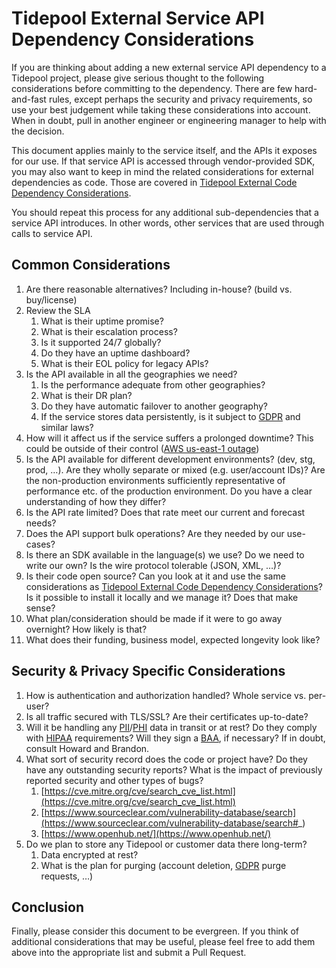 # Tidepool External Service API Dependency Considerations

If you are thinking about adding a new external service API dependency to a Tidepool project, please give serious thought to the following considerations before committing to the dependency. There are few hard-and-fast rules, except perhaps the security and privacy requirements, so use your best judgement while taking these considerations into account. When in doubt, pull in another engineer or engineering manager to help with the decision.

This document applies mainly to the service itself, and the APIs it exposes for our use. If that service API is accessed through vendor-provided SDK, you may also want to keep in mind the related considerations for external dependencies as code. Those are covered in [Tidepool External Code Dependency Considerations].

You should repeat this process for any additional sub-dependencies that a service API introduces. In other words, other services that are used through calls to service API.

## Common Considerations

1. Are there reasonable alternatives? Including in-house? (build vs. buy/license)
2. Review the SLA
    1. What is their uptime promise?
    2. What is their escalation process?
    3. Is it supported 24/7 globally?
    4. Do they have an uptime dashboard?
    5. What is their EOL policy for legacy APIs?
3. Is the API available in all the geographies we need?
    1. Is the performance adequate from other geographies?
    2. What is their DR plan?
    3. Do they have automatic failover to another geography?
    4. If the service stores data persistently, is it subject to [GDPR] and similar laws?
4. How will it affect us if the service suffers a prolonged downtime? This could be outside of their control ([AWS us-east-1 outage](https://www.geekwire.com/2018/widespread-outage-amazon-web-services-u-s-east-region-takes-alexa-atlassian-developer-tools/))
5. Is the API available for different development environments? (dev, stg, prod, …). Are they wholly separate or mixed (e.g. user/account IDs)? Are the non-production environments sufficiently representative of performance etc. of the production environment. Do you have a clear understanding of how they differ?
6. Is the API rate limited? Does that rate meet our current and forecast needs?
7. Does the API support bulk operations? Are they needed by our use-cases?
8. Is there an SDK available in the language(s) we use? Do we need to write our own? Is the wire protocol tolerable (JSON, XML, …)?
9. Is their code open source? Can you look at it and use the same considerations as [Tidepool External Code Dependency Considerations]? Is it possible to install it locally and we manage it? Does that make sense?
10. What plan/consideration should be made if it were to go away overnight? How likely is that?
11. What does their funding, business model, expected longevity look like?

## Security & Privacy Specific Considerations

1. How is authentication and authorization handled? Whole service vs. per-user?
2. Is all traffic secured with TLS/SSL? Are their certificates up-to-date?
3. Will it be handling any [PII]/[PHI] data in transit or at rest? Do they comply with [HIPAA] requirements? Will they sign a [BAA], if necessary? If in doubt, consult Howard and Brandon.
4. What sort of security record does the code or project have? Do they have any outstanding security reports? What is the impact of previously reported security and other types of bugs?
    1. [https://cve.mitre.org/cve/search_cve_list.html](https://cve.mitre.org/cve/search_cve_list.html)
    2. [https://www.sourceclear.com/vulnerability-database/search](https://www.sourceclear.com/vulnerability-database/search#_)
    3. [https://www.openhub.net/](https://www.openhub.net/)
5. Do we plan to store any Tidepool or customer data there long-term?
    1. Data encrypted at rest?
    2. What is the plan for purging (account deletion, [GDPR] purge requests, …)

## Conclusion

Finally, please consider this document to be evergreen. If you think of
additional considerations that may be useful, please feel free to add
them above into the appropriate list and submit a Pull Request.

[Tidepool External Code Dependency Considerations]: ./external-code-dependency-considerations.md
[HIPAA]: https://www.hhs.gov/hipaa/index.html
[BAA]: https://www.hhs.gov/hipaa/for-professionals/privacy/guidance/business-associates/index.html
[PII]: https://en.wikipedia.org/wiki/Personally_identifiable_information
[PHI]: https://en.wikipedia.org/wiki/Protected_health_information
[GDPR]: https://eugdpr.org/
